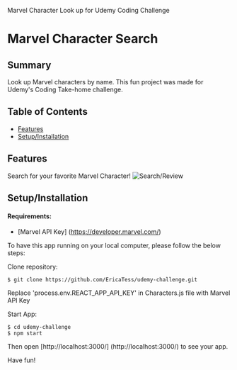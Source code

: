 Marvel Character Look up for Udemy Coding Challenge

# Marvel Character Search

## Summary
Look up Marvel characters by name. This fun project was made for Udemy's Coding Take-home challenge.


## Table of Contents

* [Features](#features)
* [Setup/Installation](#installation)

## <a name="features"></a>Features

Search for your favorite Marvel Character!
![Search/Review](/public/img/captured.gif)


## <a name="installation"></a>Setup/Installation

#### Requirements:
- [Marvel API Key] (https://developer.marvel.com/)

To have this app running on your local computer, please follow the below steps:

Clone repository:
```
$ git clone https://github.com/EricaTess/udemy-challenge.git
```

Replace 'process.env.REACT_APP_API_KEY' in Characters.js file with Marvel API Key

Start App:
```
$ cd udemy-challenge
$ npm start
```

Then open [http://localhost:3000/] (http://localhost:3000/) to see your app.

Have fun!